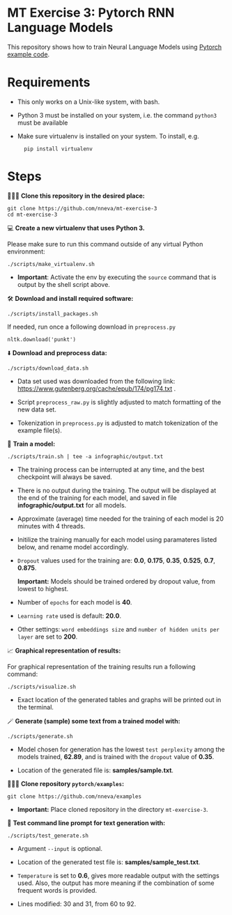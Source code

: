 # MT Exercise 3: Pytorch RNN Language Models

This repository shows how to train Neural Language Models using [Pytorch example code](https://github.com/pytorch/examples/tree/master/word_language_model).

# Requirements

- This only works on a Unix-like system, with bash.
- Python 3 must be installed on your system, i.e. the command `python3` must be available
- Make sure virtualenv is installed on your system. To install, e.g.

        pip install virtualenv


# Steps

🧑‍🤝‍🧑 **Clone this repository in the desired place:**

    git clone https://github.com/nneva/mt-exercise-3
    cd mt-exercise-3

💻 **Create a new virtualenv that uses Python 3.** 

Please make sure to run this command outside of any virtual Python environment:

    ./scripts/make_virtualenv.sh

- **Important**: Activate the env by executing the `source` command that is output by the shell script above.

🛠️ **Download and install required software:**

    ./scripts/install_packages.sh

If needed, run once a following download in `preprocess.py`

    nltk.download('punkt')

⬇️ **Download and preprocess data:**

    ./scripts/download_data.sh

- Data set used was downloaded from the following link: https://www.gutenberg.org/cache/epub/174/pg174.txt .

- Script `preprocess_raw.py` is slightly adjusted to match formatting of the new data set.

- Tokenization in `preprocess.py` is adjusted to match tokenization of the example file(s).


🤸 **Train a model:**

    ./scripts/train.sh | tee -a infographic/output.txt

 - The training process can be interrupted at any time, and the best checkpoint will always be saved.

- There is no output during the training. The output will be displayed at the end of the training for each model, and saved in file **infographic/output.txt** for all models.

- Approximate (average) time needed for the training of each model is 20 minutes with 4 threads.

- Initilize the training manually for each model using paramateres listed below, and rename model accordingly.

- `Dropout` values used for the training are: **0.0**, **0.175**, **0.35**, **0.525**, **0.7**, **0.875**. 

    **Important:** Models should be trained ordered by dropout value, from lowest to highest.

- Number of `epochs` for each model is **40**. 

- `Learning rate` used is default: **20.0**.

- Other settings: `word embeddings size` and `number of hidden units per layer` are set to **200**.

📈 **Graphical representation of results:**

For graphical representation of the training results run a following command:

    ./scripts/visualize.sh

- Exact location of the generated tables and graphs will be printed out in the terminal.

🪄 **Generate (sample) some text from a trained model with:**

    ./scripts/generate.sh

- Model chosen for generation has the lowest `test perplexity` among the models trained, **62.89**, and is trained with the `dropout` value of **0.35**.

- Location of the generated file is:  **samples/sample.txt**.

🧑‍🤝‍🧑 **Clone repository `pytorch/examples`:**

    git clone https://github.com/nneva/examples

- **Important:** Place cloned repository in the directory `mt-exercise-3`.

📝 **Test command line prompt for text generation with:**

    ./scripts/test_generate.sh

- Argument `--input` is optional.

- Location of the generated test file is:  **samples/sample_test.txt**.

- `Temperature` is set to **0.6**, gives more readable output with the settings used. Also, the output    has more meaning if the combination of some frequent words is provided.

- Lines modified: 30 and 31, from 60 to 92.


              




